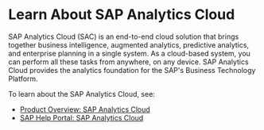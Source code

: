 # Learn About SAP Analytics Cloud

SAP Analytics Cloud (SAC) is an end-to-end cloud solution that brings together business intelligence, augmented analytics, predictive analytics, and enterprise planning in a single system. As a cloud-based system, you can perform all these tasks from anywhere, on any device. SAP Analytics Cloud provides the analytics foundation for the SAP's Business Technology Platform.

To learn about the SAP Analytics Cloud, see:
* [Product Overview: SAP Analytics Cloud](https://www.sap.com/products/technology-platform/cloud-analytics.html)
* [SAP Help Portal: SAP Analytics Cloud](https://help.sap.com/docs/SAP_ANALYTICS_CLOUD?locale=en-US)